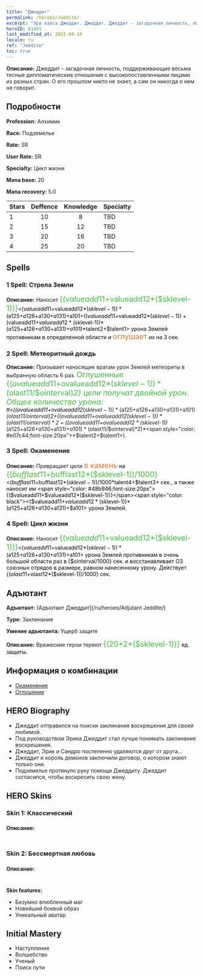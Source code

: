 ```yaml
---
title: "Джеддит"
permalink: /heroes/Jeddite/
excerpt: "Эра хаоса Джеддит. Джеддит. Джеддит - загадочная личность, поддерживающие весьма тесные дипломатические отношения с высокопоставленными лицами из разных стран. О его прошлом никто не знает, а сам он никогда о нем не говорит."
heroID: 61401
last_modified_at: 2021-04-14
locale: ru
ref: "Jeddite"
toc: true
---
```

 **Описание:** Джеддит - загадочная личность, поддерживающие весьма тесные дипломатические отношения с высокопоставленными лицами из разных стран. О его прошлом никто не знает, а сам он никогда о нем не говорит.
## Подробности
 **Profession:** Алхимик

 **Race:** Подземелье

 **Rate:** SR

 **User Rate:** SR

 **Specialty:** Цикл жизни

 **Mana base:** 20

 **Mana recovery:** 5.0


  | Stars   |    Deffence    |    Knowledge   |      Specialty     |
  |---------|:---------------:|:---------------:|--------------------|
  |    1    | 10 | 8 | TBD |
  |    2    | 15 | 12 | TBD |
  |    3    | 20 | 16 | TBD |
  |    4    | 25 | 20 | TBD |

## Spells
### 1 Spell: Стрела Земли
 **Описание:** Наносит <span style="color: #48b946;font-size:20px">{($valueadd11+$valueadd12*($sklevel-1))}</span><span style="color: black"><($valueadd11+$valueadd12*($sklevel-1))*($a125+$a126+$a130+$a131)+$a101+(($valueadd11+$valueadd12*($sklevel-1))+($valueadd11+$valueadd12*($sklevel-1))*($a125+$a126+$a130+$a131)+$a101)*$talent2+$talent1> урона Землей противникам в определенной области и <span style="color: #e07c44;font-size:20px">оглушает</span><span style="color: black"> их на 3 сек.

### 2 Spell: Метеоритный дождь
 **Описание:** Призывает наносящие врагам урон Землей метеориты в выбранную область 6 раз. <span style="color: #48b946;font-size:20px">Оглушенные {($ovalueadd11+$ovalueadd12*($sklevel-1))*($olast11/$ointerval)*2} цели получат двойной урон. Общее количество урона: </span><span style="color: black">$t$t<(($ovalueadd11+$ovalueadd12*($sklevel-1))*($a125+$a126+$a130+$a131)+$a101)*($olast11/$ointerval)*2+(($ovalueadd11+$ovalueadd12*($sklevel-1))*($olast11/$ointerval)*2+(($ovalueadd11+$ovalueadd12*($sklevel-1))*($a125+$a126+$a130+$a131)+$a101)*($olast11/$ointerval)*2)*<span style="color: #e07c44;font-size:20px">*$talent2+$talent1>).

### 3 Spell: Окаменение
 **Описание:** Превращает цели <span style="color: #e07c44;font-size:20px">в камень</span><span style="color: black"> на <span style="color: #48b946;font-size:20px">{($bufflast11+$bufflast12*($sklevel-1))/1000}</span><span style="color: black"><($bufflast11+$bufflast12*($sklevel-1))/1000*$talent4+$talent3> сек., а также наносит им <span style="color: #48b946;font-size:20px">{($valueadd11+$valueadd12*($sklevel-1))}</span><span style="color: black"><($valueadd11+$valueadd12*($sklevel-1))*($a125+$a126+$a130+$a131)+$a101> урона Землей.

### 4 Spell: Цикл жизни
 **Описание:** Наносит <span style="color: #48b946;font-size:20px">{($valueadd11+$valueadd12*($sklevel-1))}</span><span style="color: black"><($valueadd11+$valueadd12*($sklevel-1))*($a125+$a126+$a130+$a131)+$a101> урона Землей противникам в очень большой области раз в {$ointerval/1000} сек. и восстанавливает ОЗ союзных отрядов в размере, равном нанесенному урону. Действует {($olast11+$olast12*($sklevel-1))/1000} сек.


## Адъютант

 **Адъютант:**  [Адъютант Джеддит](/ru/heroes/Adjutant Jeddite/) 

 **Type:**  Заклинание 

 **Умение адъютанта:**  Ущерб защите 

 **Описание:** Вражеские герои теряют <span style="color: #48b946;font-size:20px">{(20+2*($sklevel-1))}</span><span style="color: black"> ед. защиты.

## Информация о комбинации

* [Окаменение](/ru/combination/Окаменение/) 
* [Оглушение](/ru/combination/Оглушение/) 

## HERO Biography
   - Джеддит отправился на поиски заклинания воскрешения для своей любимой.
   - Под руководством Эрика Джеддит стал лучше понимать заклинание воскрешения.
   - Джеддит, Эрик и Сандро постепенно удаляются друг от друга...
   - Джеддит и король демонов заключили договор, о котором знают только они.
   - Подземелье протянуло руку помощи Джеддиту. Джеддит согласился, чтобы воскресить свою жену.

## HERO Skins
### Skin 1: **Классический**

 **Описание:** <span style="color: #ffffff;font-size:20px">О том, что некроманты много знают о смерти, и говорить не стоит.</span>


### Skin 2: **Бессмертная любовь**

 **Описание:** <span style="color: #ffffff;font-size:20px">Все, что делает Джеддит, направлено на воскрешение его жены.</span>

 **Skin features:** 

   - Безумно влюбленный маг
   - Новейший боевой образ
   - Уникальный аватар


## Initial Mastery
   - Наступление
   - Волшебство
   - Ученый
   - Поиск пути

